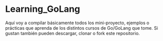 # Learning_GoLang
Aquí voy a compilar básicamente todos los mini-proyecto, ejemplos o prácticas que aprenda de los distintos cursos de Go/GoLang que tome. Si gustan también pueden descargar, clonar o fork este repositorio.
